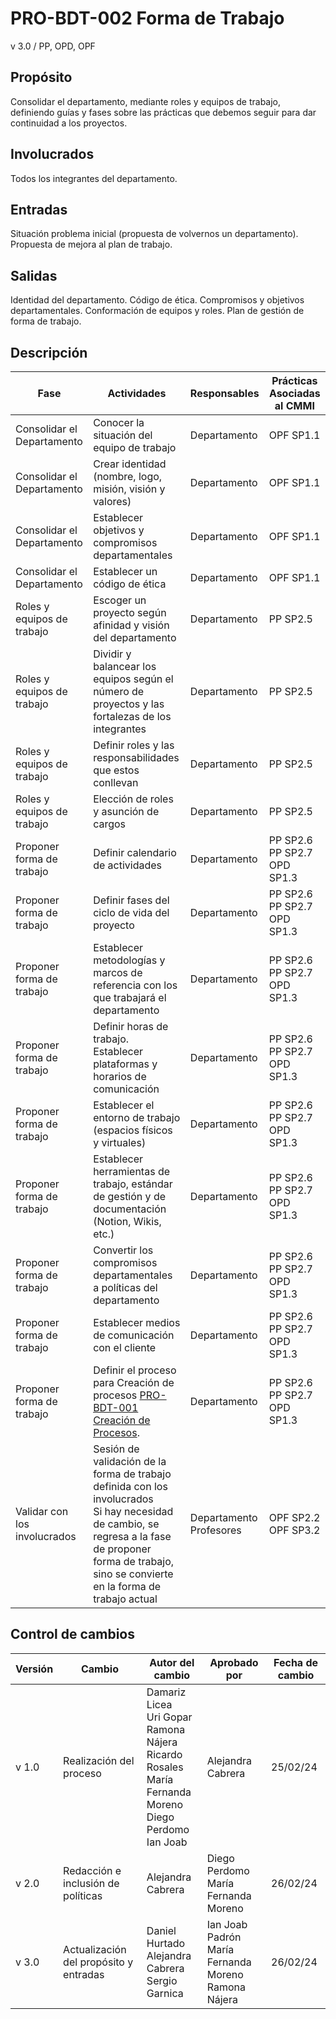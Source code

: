 # PRO-BDT-002 Forma de Trabajo

v 3.0 / PP, OPD, OPF

## Propósito

Consolidar el departamento, mediante roles y equipos de trabajo, definiendo guías y fases sobre las prácticas que debemos seguir para dar continuidad a los proyectos.

## Involucrados

Todos los integrantes del departamento.

## Entradas

Situación problema inicial (propuesta de volvernos un departamento). Propuesta de mejora al plan de trabajo.

## Salidas

Identidad del departamento. Código de ética. Compromisos y objetivos departamentales. Conformación de equipos y roles. Plan de gestión de forma de trabajo.

## Descripción

| Fase                         | Actividades                                                                                                                                                                                                    | Responsables                  | Prácticas Asociadas al CMMI             |
| ---------------------------- | -------------------------------------------------------------------------------------------------------------------------------------------------------------------------------------------------------------- | ----------------------------- | --------------------------------------- |
| Consolidar el Departamento   | Conocer la situación del equipo de trabajo                                                                                                                                                                     | Departamento                  | OPF SP1.1                               |
| Consolidar el Departamento   | Crear identidad (nombre, logo, misión, visión y valores)                                                                                                                                                       | Departamento                  | OPF SP1.1                               |
| Consolidar el Departamento   | Establecer objetivos y compromisos departamentales                                                                                                                                                             | Departamento                  | OPF SP1.1                               |
| Consolidar el Departamento   | Establecer un código de ética                                                                                                                                                                                  | Departamento                  | OPF SP1.1                               |
| Roles y equipos de trabajo   | Escoger un proyecto según afinidad y visión del departamento                                                                                                                                                   | Departamento                  | PP SP2.5                                |
| Roles y equipos de trabajo   | Dividir y balancear los equipos según el número de proyectos y las fortalezas de los integrantes                                                                                                               | Departamento                  | PP SP2.5                                |
| Roles y equipos de trabajo   | Definir roles y las responsabilidades que estos conllevan                                                                                                                                                      | Departamento                  | PP SP2.5                                |
| Roles y equipos de trabajo   | Elección de roles y asunción de cargos                                                                                                                                                                         | Departamento                  | PP SP2.5                                |
| Proponer forma de trabajo    | Definir calendario de actividades                                                                                                                                                                              | Departamento                  | PP SP2.6 <br/> PP SP2.7 <br/> OPD SP1.3 |
| Proponer forma de trabajo    | Definir fases del ciclo de vida del proyecto                                                                                                                                                                   | Departamento                  | PP SP2.6 <br/> PP SP2.7 <br/> OPD SP1.3 |
| Proponer forma de trabajo    | Establecer metodologías y marcos de referencia con los que trabajará el departamento                                                                                                                           | Departamento                  | PP SP2.6 <br/> PP SP2.7 <br/> OPD SP1.3 |
| Proponer forma de trabajo    | Definir horas de trabajo. Establecer plataformas y horarios de comunicación                                                                                                                                    | Departamento                  | PP SP2.6 <br/> PP SP2.7 <br/> OPD SP1.3 |
| Proponer forma de trabajo    | Establecer el entorno de trabajo (espacios físicos y virtuales)                                                                                                                                                | Departamento                  | PP SP2.6 <br/> PP SP2.7 <br/> OPD SP1.3 |
| Proponer forma de trabajo    | Establecer herramientas de trabajo, estándar de gestión y de documentación (Notion, Wikis, etc.)                                                                                                               | Departamento                  | PP SP2.6 <br/> PP SP2.7 <br/> OPD SP1.3 |
| Proponer forma de trabajo    | Convertir los compromisos departamentales a políticas del departamento                                                                                                                                         | Departamento                  | PP SP2.6 <br/> PP SP2.7 <br/> OPD SP1.3 |
| Proponer forma de trabajo    | Establecer medios de comunicación con el cliente                                                                                                                                                               | Departamento                  | PP SP2.6 <br/> PP SP2.7 <br/> OPD SP1.3 |
| Proponer forma de trabajo    | Definir el proceso para Creación de procesos [PRO-BDT-001 Creación de Procesos](https://github.com/Black-Dot-2024/docs/wiki/PRO%E2%80%90BDT%E2%80%90001-Creaci%C3%B3n-de-Procesos).                            | Departamento                  | PP SP2.6 <br/> PP SP2.7 <br/> OPD SP1.3 |
| Validar con los involucrados | Sesión de validación de la forma de trabajo definida con los involucrados <br/> Si hay necesidad de cambio, se regresa a la fase de proponer forma de trabajo, sino se convierte en la forma de trabajo actual | Departamento <br/> Profesores | OPF SP2.2 <br/> OPF SP3.2               |

## Control de cambios

| Versión | Cambio                                 | Autor del cambio                                                                                                                       | Aprobado por                                                    | Fecha de cambio |
| ------- | -------------------------------------- | -------------------------------------------------------------------------------------------------------------------------------------- | --------------------------------------------------------------- | --------------- |
| v 1.0   | Realización del proceso                | Damariz Licea <br/> Uri Gopar <br/> Ramona Nájera <br/> Ricardo Rosales <br/> María Fernanda Moreno <br/> Diego Perdomo <br/> Ian Joab | Alejandra Cabrera                                               | 25/02/24        |
| v 2.0   | Redacción e inclusión de políticas     | Alejandra Cabrera                                                                                                                      | Diego Perdomo <br/> María Fernanda Moreno                       | 26/02/24        |
| v 3.0   | Actualización del propósito y entradas | Daniel Hurtado <br/> Alejandra Cabrera <br/> Sergio Garnica                                                                            | Ian Joab Padrón <br/> María Fernanda Moreno <br/> Ramona Nájera | 26/02/24        |
